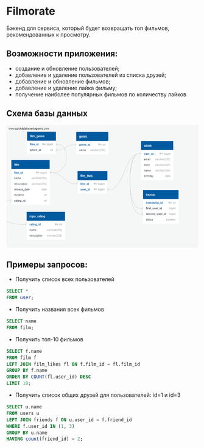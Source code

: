 # Filmorate

Бэкенд для сервиса, который будет возвращать топ фильмов,
рекомендованных к просмотру.

## Возможности приложения:

* создание и обновление пользователей;
* добавление и удаление пользователей из списка друзей;
* добавление и обновление фильмов;
* добавление и удаление лайка фильму;
* получение наиболее популярных фильмов по количеству лайков

## Схема базы данных
![Схема БД](QuickDBD-FreeDiagram.png)

## Примеры запросов:
* Получить список всех пользователей
```sql
SELECT *
FROM user;
```
* Получить названия всех фильмов
```sql
SELECT name
FROM film;
```
* Получить топ-10 фильмов 
```sql
SELECT f.name
FROM film f
LEFT JOIN film_likes fl ON f.film_id = fl.film_id
GROUP BY f.name
ORDER BY COUNT(fl.user_id) DESC
LIMIT 10;
```
* Получить список общих друзей для пользователей: id=1 и id=3
```sql
SELECT u.name
FROM users u
LEFT JOIN friends f ON u.user_id = f.friend_id
WHERE f.user_id IN (1, 3)
GROUP BY u.name
HAVING count(friend_id) = 2;
```